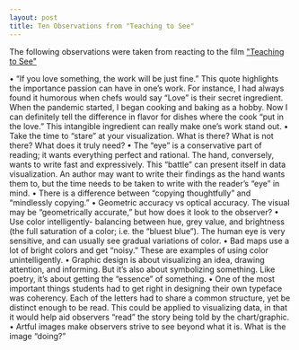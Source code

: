 ```yaml
---
layout: post
title: Ten Observations from "Teaching to See"
---
```


The following observations were taken from reacting to the film ["Teaching to See"](http://teachingtosee.org/film/TeachingToSee.html?gclid=EAIaIQobChMI38GMg8eH2QIVFLbACh0vIwqcEAAYASAAEgKzp_D_BwE)

•	“If you love something, the work will be just fine.” This quote highlights the importance passion can have in one’s work. For instance, I had always found it humorous when chefs would say “Love” is their secret ingredient. When the pandemic started, I began cooking and baking as a hobby. Now I can definitely tell the difference in flavor for dishes where the cook “put in the love.” This intangible ingredient can really make one’s work stand out. 
•	Take the time to “stare” at your visualization. What is there? What is not there? What does it truly need?
•	The “eye” is a conservative part of reading; it wants everything perfect and rational. The hand, conversely, wants to write fast and expressively. This “battle” can present itself in data visualization. An author may want to write their findings as the hand wants them to, but the time needs to be taken to write with the reader’s “eye” in mind.
•	There is a difference between “copying thoughtfully” and “mindlessly copying.” 
•	Geometric accuracy vs optical accuracy. The visual may be “geometrically accurate,” but how does it look to the observer? 
•	Use color intelligently- balancing between hue, grey value, and brightness (the full saturation of a color; i.e. the “bluest blue”). The human eye is very sensitive, and can usually see gradual variations of color.
•	Bad maps use a lot of bright colors and get “noisy.” These are examples of using color unintelligently. 
•	Graphic design is about visualizing an idea, drawing attention, and informing. But it’s also about symbolizing something. Like poetry, it’s about getting the “essence” of something.
•	One of the most important things students had to get right in designing their own typeface was coherency. Each of the letters had to share a common structure, yet be distinct enough to be read. This could be applied to visualizing data, in that it would help aid observers “read” the story being told by the chart/graphic.
•	Artful images make observers strive to see beyond what it is. What is the image “doing?” 
